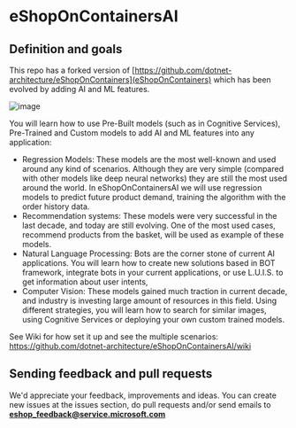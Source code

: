 # eShopOnContainersAI 

## Definition and goals

This repo has a forked version of [https://github.com/dotnet-architecture/eShopOnContainers](eShopOnContainers) which has been evolved by adding AI and ML features.

![image](https://user-images.githubusercontent.com/1222398/36477436-746362e6-1701-11e8-9312-52faecbda715.png)

You will learn how to use Pre-Built models (such as in Cognitive Services), Pre-Trained and Custom models to add AI and ML features into any application:

*	Regression Models: These models are the most well-known and used around any kind of scenarios. Although they are very simple (compared with other models like deep neural networks) they are still the most used around the world. In eShopOnContainersAI we will use regression models to predict future product demand, training the algorithm with the order history data.
*	Recommendation systems: These models were very successful in the last decade, and today are still evolving. One of the most used cases, recommend products from the basket, will be used as example of these models.
*	Natural Language Processing: Bots are the corner stone of current AI applications. You will learn how to create new solutions based in BOT framework, integrate bots in your current applications, or use L.U.I.S. to get information about user intents, 
*	Computer Vision: These models gained much traction in current decade, and industry is investing large amount of resources in this field. Using different strategies, you will learn how to search for similar images, using Cognitive Services or deploying your own custom trained models.


See Wiki for how set it up and see the multiple scenarios:
https://github.com/dotnet-architecture/eShopOnContainersAI/wiki

## Sending feedback and pull requests
We'd appreciate your feedback, improvements and ideas.
You can create new issues at the issues section, do pull requests and/or send emails to **eshop_feedback@service.microsoft.com**


